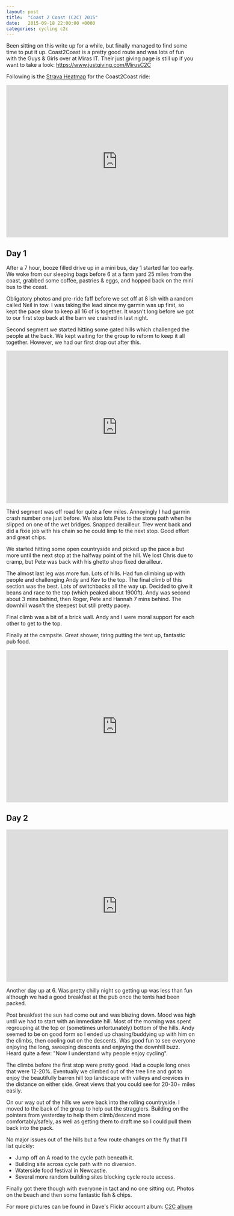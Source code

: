 ```yaml
---
layout: post
title:  "Coast 2 Coast (C2C) 2015"
date:   2015-09-18 22:00:00 +0000
categories: cycling c2c
---
```


Been sitting on this write up for a while, but finally managed to find some
time to put it up. Coast2Coast is a pretty good route and was lots of fun
with the Guys & Girls over at Miras IT. Their just giving page is still up if
you want to take a look: https://www.justgiving.com/MirusC2C

Following is the
[Strava Heatmap](https://www.strava.com/athletes/5681664/heatmaps/192e588#9/54.79435/-2.64221)
for the Coast2Coast ride:

<iframe height='405' width='590' frameborder='0' allowtransparency='true'
scrolling='no'
src='https://www.strava.com/athletes/5681664/heatmaps/192e588#9/54.79435/-2.64221'>
</iframe>

<!---
# TODO: proof read.
# TODO: Pull in photo's between text.
# TODO: Add links to gpx file, and store those gpx files in a local place.
# TODO: Add a GPX files page (auto generated?)
-->

Day 1
-----

After a 7 hour, booze filled drive up in a mini bus, day 1 started far too
early. We woke from our sleeping bags before 6 at a farm yard 25 miles from
the coast, grabbed some coffee, pastries & eggs, and hopped back on the mini
bus to the coast.

Obligatory photos and pre-ride faff before we set off at 8 ish with a random
called Neil in tow. I was taking the lead since my garmin was up first, so
kept the pace slow to keep all 16 of is together. It wasn't long before we
got to our first stop back at the barn we crashed in last night.

Second segment we started hitting some gated hills which challenged the
people at the back. We kept waiting for the group to reform to keep it all
together. However, we had our first drop out after this.

<iframe height='405' width='590' frameborder='0' allowtransparency='true'
scrolling='no'
src='https://www.strava.com/activities/369323605/embed/b9d15d5bf08a063011b13c3256233b0d16035cc4'>
</iframe>

Third segment was off road for quite a few miles. Annoyingly I had garmin
crash number one just before. We also lots Pete to the stone path when he
slipped on one of the wet bridges. Snapped derailleur. Trev went back and did
a fixie job with his chain so he could limp to the next stop. Good effort and
great chips.

We started hitting some open countryside and picked up the pace a but more
until the next stop at the halfway point of the hill. We lost Chris due to
cramp, but Pete was back with his ghetto shop fixed derailleur.

The almost last leg was more fun. Lots of hills. Had fun climbing up with
people and challenging Andy and Kev to the top. The final climb of this
section was the best. Lots of switchbacks all the way up. Decided to give it
beans and race to the top (which peaked about 1900ft). Andy was second about
3 mins behind, then Roger, Pete and Hannah 7 mins behind. The downhill wasn't
the steepest but still pretty pacey.

Final climb was a bit of a brick wall. Andy and I were moral support for each
other to get to the top.

Finally at the campsite. Great shower, tiring putting the tent up, fantastic
pub food.

<iframe height='405' width='590' frameborder='0' allowtransparency='true'
scrolling='no'
src='https://www.strava.com/activities/369669913/embed/d4dbabfa08a4496b8d1dde31d7795a1ca00b29ba'>
</iframe>

Day 2
-----

<iframe height='405' width='590' frameborder='0' allowtransparency='true'
scrolling='no'
src='https://www.strava.com/activities/370376591/embed/deccd9c7f94dbfc2462d85591c3e4cd553be80bd'>
</iframe>

Another day up at 6. Was pretty chilly night so getting up was less than fun
although we had a good breakfast at the pub once the tents had been packed.

Post breakfast the sun had come out and was blazing down. Mood was high until
we had to start with an immediate hill. Most of the morning was spent
regrouping at the top or (sometimes unfortunately) bottom of the hills. Andy
seemed to be on good form so I ended up chasing/buddying up with him on the
climbs, then cooling out on the descents. Was good fun to see everyone
enjoying the long, sweeping descents and enjoying the downhill buzz. Heard
quite a few: "Now I understand why people enjoy cycling".

The climbs before the first stop were pretty good. Had a couple long ones
that were 12-20%. Eventually we climbed out of the tree line and got to enjoy
the beautifully barren hill top landscape with valleys and crevices in the
distance on either side. Great views that you could see for 20-30+ miles
easily.

On our way out of the hills we were back into the rolling countryside. I
moved to the back of the group to help out the stragglers. Building on the
pointers from yesterday to help them climb/descend more comfortably/safely,
as well as getting them to draft me so I could pull them back into the pack.

No major issues out of the hills but a few route changes on the fly that I'll
list quickly:

- Jump off an A road to the cycle path beneath it.
- Building site across cycle path with no diversion.
- Waterside food festival in Newcastle.
- Several more random building sites blocking cycle route access.

Finally got there though with everyone in tact and no one sitting out. Photos
on the beach and then some fantastic fish & chips.

For more pictures can be found in Dave's Flickr account album:
[C2C album](https://www.flickr.com/photos/dj_the_engineer/albums/72157656941863690)
